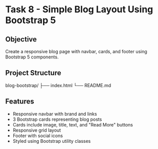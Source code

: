 # Task 8 - Simple Blog Layout Using Bootstrap 5

## Objective
Create a responsive blog page with navbar, cards, and footer using Bootstrap 5 components.

## Project Structure
blog-bootstrap/
├── index.html
└── README.md

## Features
- Responsive navbar with brand and links
- 3 Bootstrap cards representing blog posts
- Cards include image, title, text, and "Read More" buttons
- Responsive grid layout
- Footer with social icons
- Styled using Bootstrap utility classes
